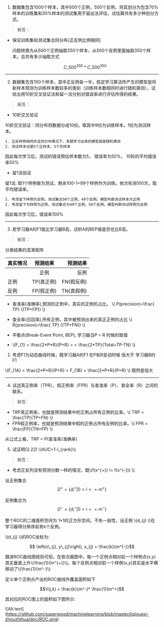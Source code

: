 <script type="text/javascript" src="http://cdn.mathjax.org/mathjax/latest/MathJax.js?config=default"></script>

1. 数据集包含1000个样本，其中500个正例，500个反例，将其划分为包含70%样本的训练集和30%样本的测试集用于留出法评估，试估算共有多少种划分方式。

>解答：

* 保证训练集和测试集合同分布(正反例比例相同)
	
	问题转换为从500个正例抽取350个样本，从500个反例里面抽取350个样本。总共有多少抽取方式


	$$C\_{500}^{350}*C\_{500}^{350}~ $$	

---------------------------------------------------------------

2. 数据集包含100个样本，其中正反例各一半，假定学习算法所产生的模型是将新样本预测为训练样本数较多的类别（训练样本数相同时进行随机猜测），试给出用10折交叉验证法和留一法分别对错误率进行评估所得的结果。

>解答：

* 10折交叉验证

10折交叉验证：同分布将数据分成10份。取其中9份为训练样本，1份为测试样本。

	1. 正反样例相同并且同分布情况下，本题学习出来的模型就是随机猜测
	2. 测试样本也是5个正样本，5个负样本
	
因此每次学习后，测试的错误预估样本数为5， 错误率为50%， 10轮的平均错误率50%

* 留1法验证

留1法: 取1个样例做为测试，剩余100-1=99个样例作为训练。依次轮询100次，取平均错误率。
	
	1. 考虑留下样例为反例，测试集合50个正例，49个反例。模型判断测试样本为正例
	2. 考虑留下为样例为正例，测试集合为49个正例，50个反例。模型判断测试样例为反例
	
因此每次学习后，错误率100%

----------------------------------------------------------------------------------------

3. 若学习器A的F1值比学习器B高，试析A的BEP值是否也比B高。

>解答：


分类结果的混淆矩阵

| 真实情况 | 预测结果| 预测结果|
|-------- |:-----:|----:|
|         |正例   |反例  |
|正例      |TP(真正例)|FN(假反例)|
|反例      |FP(假正例)|TN(真假例)|
 


* 查准率(准确率),预测的正例中，真实的正例的占比。 \\( P(precision)=\frac{ TP} {(TP+FP)} \\)
* 查全率(召回率),所有正例，其中被预测出来的真正正例的占比 \\( R(precision)=\frac{ TP} {(TP+FN)} \\)

* 平衡点(Break-Event Point, BEP), 学习器当P = R 时候的取值

* \\(F_{1} = \frac{2\*P\*R}{P+R} = = \frac{2*TP}{Total+TP-TN}   \\)

1. 考虑F1为动态曲线时候，既学习器A的F1 在P和R变动时候 恒大于 学习器B的F1


\\(F\_{1A} = \frac{2\*P\*R}{P+R}  > F_{1B} = \frac{2\*P\*R}{P+R} \\) 既然是恒大







-----------------------------------------------------------------------------------

4. 试述真正例率（TPR）、假正例率（FPR）与查准率（P）、查全率（R）之间的联系。

>解答:
	
* TRP真正例率，也就是预测结果中的正例占所有正例的比率。\\( TRP = \frac{TP}{TP+FN} \\)  
* FPR假正例率，也就是预测结果中假的正例占所有反例的比率。\\( FPR = \frac{FP}{TN+FP} \\) 

	
从公式上看，TRP = P(查准率/准确率) 


5. 试证明(2.22) \\(AUC=1-l_{rank}\\)

>解答：

* 考虑正反列没有预测分数一样的情况，既\\(f(x^{+}) != f(x^{-})) \\)


设正例集合 $$ D^{+} = \lbrace d_{i}^{+}| 0<i<= m^{+} \rbrace $$

反例集合为 $$ D^{-} = \lbrace d_{i}^{-}| 0<i<= m^{-} \rbrace $$

整个ROC的二维面积空间为 1*1的正方形空间。不失一般性，设正例 \\(d_{j} \\)在学习器得分排序前有k个反例。

\\(d_{j} \\)的ROC坐标为:

$$ \left(x\_{j}, y\_{j}\right), x_{j} = \frac{k}{m^{-}}$$

跟进ROC曲线图规则可知，在依次画图中，每一个正例点相对前一个样例点(x,y)其实垂直上升\\(\frac{1}{m^{+}}\\)。每个反例点相对前一个样例(x,y)其实是水平横移动了\\(\frac{1}{m^-}\\)

定义单个正例点产出的ROC曲线外覆盖面积如下

$$V(j,k) =  \frac{k}{m^-}* \frac{1}{m^+}$$ 

其对应的ROC图上的面积如下图所示:


![Alt text] (https://github.com/superwood/machinelearning/blob/master/jiqixuexi-zhouzhihua/doc/ROC.png)
